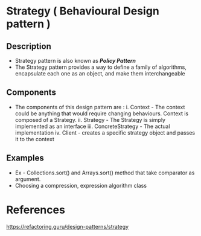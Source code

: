 # Strategy ( Behavioural Design pattern )

## Description

* Strategy pattern is also known as ***Policy Pattern***
* The Strategy pattern provides a way to define a family of algorithms, encapsulate each one as an object, and make them interchangeable

## Components

* The components of this design pattern are :
   i. Context         - The context could be anything that would require changing behaviours. Context is composed of a Strategy. 
  ii. Strategy        - The Strategy is simply implemented as an interface
 iii. ConcreteStrategy - The actual implementation
 iv. Client -  creates a specific strategy object and passes it to the context
 
## Examples
* Ex - Collections.sort() and Arrays.sort() method that take comparator as argument.
* Choosing a compression, expression algorithm class

References
==========
https://refactoring.guru/design-patterns/strategy